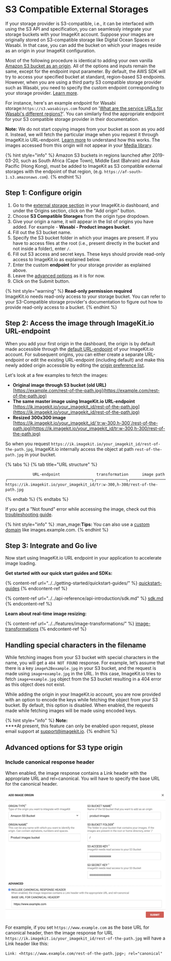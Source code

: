 # S3 Compatible External Storages

If your storage provider is S3-compatible, i.e., it can be interfaced with using the S3 API and specification, you can seamlessly integrate your storage buckets with your ImageKit account. Suppose your images are originally stored on S3-compatible storage like Digital Ocean Spaces or Wasabi. In that case, you can add the bucket on which your images reside as an origin in your ImageKit configuration.

Most of the following procedure is identical to adding your own vanilla [Amazon S3 bucket as an origin](https://docs.imagekit.io/integration/configure-origin/amazon-s3-bucket-origin). All of the options and inputs remain the same, except for the endpoint input parameter. By default, the AWS SDK will try to access your specified bucket at standard, region-based S3 endpoints. However, when you are using a third party S3 compatible storage provider such as Wasabi, you need to specify the custom endpoint corresponding to your storage provider. [Learn more](https://docs.aws.amazon.com/AWSJavaScriptSDK/latest/AWS/Endpoint.html).

For instance, here's an example endpoint for Wasabi storage:`https://s3.wasabisys.com` found on '[What are the service URLs for Wasabi's different regions?](https://wasabi-support.zendesk.com/hc/en-us/articles/360015106031-What-are-the-service-URLs-for-Wasabi-s-different-regions-)'. You can similarly find the appropriate endpoint for your S3 compatible storage provider in their documentation.

**Note:** We do not start copying images from your bucket as soon as you add it. Instead, we will fetch the particular image when you request it through ImageKit.io URL-endpoint. [Learn more](../how-it-works.md) to understand how this works. The images accessed from this origin will not appear in your [Media library](../../media-library/overview/).

{% hint style="info" %}
Amazon S3 buckets in regions launched after 2019-03-20, such as South Africa (Cape Town), Middle East (Bahrain) and Asia Pacific (Hong Kong), must be added to ImageKit as S3 compatible external storages with the endpoint of that region, (e.g. `https://af-south-1.s3.amazonaws.com`).
{% endhint %}

## Step 1: Configure origin

1. Go to the [external storage section](https://imagekit.io/dashboard#external-storage) in your ImageKit.io dashboard, and under the Origins section, click on the "Add origin" button.
2. Choose **S3 Compatible Storages** from the origin type dropdown.
3. Give your origin a name, it will appear in the list of origins you have added. For example - **Wasabi - Product images bucket**.
4. Fill out the S3 bucket name.
5. Specify the S3 bucket folder in which your images are present. If you have to access files at the root (i.e., present directly in the bucket and not inside a folder), enter `/`.
6. Fill out S3 access and secret keys. These keys should provide read-only access to ImageKit.io as explained below.
7. Enter the custom **endpoint** for your storage provider as explained above.
8. Leave the [advanced options](amazon-s3-bucket-origin.md#advanced-options-for-s3-type-origin) as it is for now.
9. Click on the Submit button.

{% hint style="warning" %}
**Read-only permission required**\
ImageKit.io needs read-only access to your storage bucket. You can refer to your S3-Compatible storage provider's documentation to figure out how to provide read-only access to a bucket.
{% endhint %}

## Step 2: Access the image through ImageKit.io URL-endpoint

When you add your first origin in the dashboard, the origin is by default made accessible through the [default URL-endpoint](../url-endpoints.md#default-url-endpoint) of your ImageKit.io account. For subsequent origins, you can either create a separate URL-endpoint or edit the existing URL-endpoint (including default) and make this newly added origin accessible by editing the [origin preference list](../url-endpoints.md#image-origin-preference). 

Let's look at a few examples to fetch the images:

* **Original image through S3 bucket (old URL)**\
  [https://example.com/rest-of-the-path.jpg](https://example.com/rest-of-the-path.jpg)
* **The same master image using ImageKit.io URL-endpoint**\
  [https://ik.imagekit.io/your_imagekit_id/rest-of-the-path.jpg](https://ik.imagekit.io/your_imagekit_id/rest-of-the-path.jpg)
* **Resized 300x300 image**\
  [https://ik.imagekit.io/your_imagekit_id/`tr:w-300,h-300`/rest-of-the-path.jpg](https://ik.imagekit.io/your_imagekit_id/tr:w-300,h-300/rest-of-the-path.jpg)

So when you request `https://ik.imagekit.io/your_imagekit_id/rest-of-the-path.jpg`, ImageKit.io internally access the object at path `rest-of-the-path.jpg` in your bucket.

{% tabs %}
{% tab title="URL structure" %}
```markup
            URL-endpoint                transformation      image path                                    
┌─────────────────────────────────────┐┌─────────────┐┌───────────────────┐
https://ik.imagekit.io/your_imagekit_id/tr:w-300,h-300/rest-of-the-path.jpg
```
{% endtab %}
{% endtabs %}

If you get a "Not found" error while accessing the image, check out this [troubleshooting guide](../../limits-and-troubleshooting/404-not-found-error-troubleshooting.md).

{% hint style="info" %}
:man_mage:**Tips:** You can also use a [custom domain](../../testing-and-infrastructure-setup/using-custom-domain-name.md) like images.example.com.
{% endhint %}

## Step 3: Integrate and Go live

Now start using ImageKit.io URL endpoint in your application to accelerate image loading.

**Get started with our quick start guides and SDKs:**

{% content-ref url="../../getting-started/quickstart-guides/" %}
[quickstart-guides](../../getting-started/quickstart-guides/)
{% endcontent-ref %}

{% content-ref url="../../api-reference/api-introduction/sdk.md" %}
[sdk.md](../../api-reference/api-introduction/sdk.md)
{% endcontent-ref %}

**Learn about real-time image resizing:**

{% content-ref url="../../features/image-transformations/" %}
[image-transformations](../../features/image-transformations/)
{% endcontent-ref %}

## Handling special characters in the filename

While fetching images from your S3 bucket with special characters in the name, you will get a `404 NOT FOUND` response. For example, let’s assume that there is a key `image%2Bexample.jpg` in your S3 bucket, and the request is made using `image+example.jpg` in the URL. In this case, ImageKit.io tries to fetch `image+example.jpg` object from the S3 bucket resulting in a 404 error as this object does not exist.

While adding the origin in your ImageKit.io account, you are now provided with an option to encode the keys while fetching the object from your S3 bucket. By default, this option is disabled. When enabled, the requests made while fetching images will be made using encoded keys.

{% hint style="info" %}
**Note:**\
****At present, this feature can only be enabled upon request, please email support at support@imagekit.io.
{% endhint %}

## Advanced options for S3 type origin

### Include canonical response header

When enabled, the image response contains a Link header with the appropriate URL and rel=canonical. You will have to specify the base URL for the canonical header.

![](../../.gitbook/assets/wp71hwsnlvmmdthvbsj8.png)

For example, if you set `https://www.example.com` as the base URL for canonical header, then the image response for URL `https://ik.imagekit.io/your_imagekit_id/rest-of-the-path.jpg` will have a Link header like this:

```http
Link: <https://www.example.com/rest-of-the-path.jpg>; rel="canonical"
```
